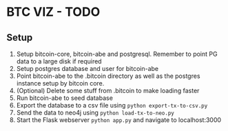 # BTC VIZ - TODO

## Setup
1. Setup bitcoin-core, bitcoin-abe and postgresql. Remember to point PG data to a large disk if required
2. Setup postgres database and user for bitcoin-abe
3. Point bitcoin-abe to the .bitcoin directory as well as the postgres instance setup by bitcoin core. 
4. (Optional) Delete some stuff from .bitcoin to make loading faster
5. Run bitcoin-abe to seed database
6. Export the database to a csv file using `python export-tx-to-csv.py`
7. Send the data to neo4j using `python load-tx-to-neo.py`
8. Start the Flask webserver `python app.py` and navigate to localhost:3000 
